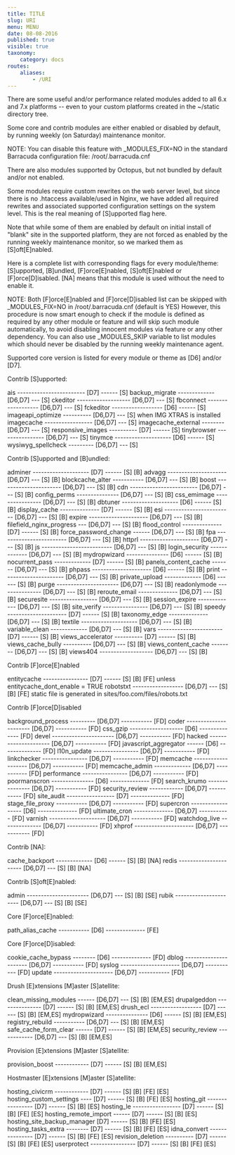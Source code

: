 ```yaml
---
title: TITLE
slug: URI
menu: MENU
date: 08-08-2016
published: true
visible: true
taxonomy:
    category: docs
routes:
    aliases:
        - /URI
---
```

There are some useful and/or performance related modules
added to all 6.x and 7.x platforms -- even to your custom
platforms created in the ~/static directory tree.

Some core and contrib modules are either enabled or disabled
by default, by running weekly (on Saturday) maintenance monitor.

NOTE: You can disable this feature with _MODULES_FIX=NO in the
      standard Barracuda configuration file: /root/.barracuda.cnf

There are also modules supported by Octopus, but not bundled
by default and/or not enabled.

Some modules require custom rewrites on the web server level,
but since there is no .htaccess available/used in Nginx,
we have added all required rewrites and associated supported
configuration settings on the system level. This is the real
meaning of [S]upported flag here.

Note that while some of them are enabled by default on initial
install of "blank" site in the supported platform, they are
not forced as enabled by the running weekly maintenance monitor,
so we marked them as [S]oft[E]nabled.

Here is a complete list with corresponding flags for every
module/theme: [S]upported, [B]undled, [F]orce[E]nabled,
[S]oft[E]nabled or [F]orce[D]isabled. [NA] means that
this module is used without the need to enable it.

NOTE: Both [F]orce[E]nabled and [F]orce[D]isabled list can be skipped
      with _MODULES_FIX=NO in /root/.barracuda.cnf (default is YES)
      However, this procedure is now smart enough to check if the module
      is defined as required by any other module or feature and will
      skip such module automatically, to avoid disabling innocent modules
      via feature or any other dependency. You can also use _MODULES_SKIP
      variable to list modules which should never be disabled by
      the running weekly maintenance agent.

Supported core version is listed for every module or theme
as [D6] and/or [D7].

Contrib [S]upported:

 ais ------------------------ [D7] ------ [S]
 backup_migrate ------------- [D6,D7] --- [S]
 ckeditor ------------------- [D6,D7] --- [S]
 fbconnect ------------------ [D6,D7] --- [S]
 fckeditor ------------------ [D6] ------ [S]
 imageapi_optimize ---------- [D6,D7] --- [S] when IMG XTRAS is installed
 imagecache ----------------- [D6,D7] --- [S]
 imagecache_external -------- [D6,D7] --- [S]
 responsive_images ---------- [D7] ------ [S]
 tinybrowser ---------------- [D6,D7] --- [S]
 tinymce -------------------- [D6] ------ [S]
 wysiwyg_spellcheck --------- [D6,D7] --- [S]

Contrib [S]upported and [B]undled:

 adminer -------------------- [D7] ------ [S] [B]
 advagg --------------------- [D6,D7] --- [S] [B]
 blockcache_alter ----------- [D6,D7] --- [S] [B]
 boost ---------------------- [D6,D7] --- [S] [B]
 cdn ------------------------ [D6,D7] --- [S] [B]
 config_perms --------------- [D6,D7] --- [S] [B]
 css_emimage ---------------- [D6,D7] --- [S] [B]
 dbtuner -------------------- [D6] ------ [S] [B]
 display_cache -------------- [D7] ------ [S] [B]
 esi ------------------------ [D6,D7] --- [S] [B]
 expire --------------------- [D6,D7] --- [S] [B]
 filefield_nginx_progress --- [D6,D7] --- [S] [B]
 flood_control -------------- [D7] ------ [S] [B]
 force_password_change ------ [D6,D7] --- [S] [B]
 fpa ------------------------ [D6,D7] --- [S] [B]
 httprl --------------------- [D6,D7] --- [S] [B]
 js ------------------------- [D6,D7] --- [S] [B]
 login_security ------------- [D6,D7] --- [S] [B]
 mydropwizard --------------- [D6] ------ [S] [B]
 nocurrent_pass ------------- [D7] ------ [S] [B]
 panels_content_cache ------- [D6,D7] --- [S] [B]
 phpass --------------------- [D6] ------ [S] [B]
 print ---------------------- [D6,D7] --- [S] [B]
 private_upload ------------- [D6] ------ [S] [B]
 purge ---------------------- [D6,D7] --- [S] [B]
 readonlymode --------------- [D6,D7] --- [S] [B]
 reroute_email -------------- [D6,D7] --- [S] [B]
 securesite ----------------- [D6,D7] --- [S] [B]
 session_expire ------------- [D6,D7] --- [S] [B]
 site_verify ---------------- [D6,D7] --- [S] [B]
 speedy --------------------- [D7] ------ [S] [B]
 taxonomy_edge -------------- [D6,D7] --- [S] [B]
 textile -------------------- [D6,D7] --- [S] [B]
 variable_clean ------------- [D6,D7] --- [S] [B]
 vars ----------------------- [D7] ------ [S] [B]
 views_accelerator ---------- [D7] ------ [S] [B]
 views_cache_bully ---------- [D6,D7] --- [S] [B]
 views_content_cache -------- [D6,D7] --- [S] [B]
 views404 ------------------- [D6,D7] --- [S] [B]

Contrib [F]orce[E]nabled

 entitycache ---------------- [D7] ------ [S] [B] [FE] unless entitycache_dont_enable = TRUE
 robotstxt ------------------ [D6,D7] --- [S] [B] [FE] static file is generated in sites/foo.com/files/robots.txt

Contrib [F]orce[D]isabled

 background_process --------- [D6,D7] ----------- [FD]
 coder ---------------------- [D6,D7] ----------- [FD]
 css_gzip ------------------- [D6] -------------- [FD]
 devel ---------------------- [D6,D7] ----------- [FD]
 hacked --------------------- [D6,D7] ----------- [FD]
 javascript_aggregator ------ [D6] -------------- [FD]
 l10n_update ---------------- [D6,D7] ----------- [FD]
 linkchecker ---------------- [D6,D7] ----------- [FD]
 memcache ------------------- [D6,D7] ----------- [FD]
 memcache_admin ------------- [D6,D7] ----------- [FD]
 performance ---------------- [D6,D7] ----------- [FD]
 poormanscron --------------- [D6] -------------- [FD]
 search_krumo --------------- [D6,D7] ----------- [FD]
 security_review ------------ [D6,D7] ----------- [FD]
 site_audit ----------------- [D7] -------------- [FD]
 stage_file_proxy ----------- [D6,D7] ----------- [FD]
 supercron ------------------ [D6] -------------- [FD]
 ultimate_cron -------------- [D6,D7] ----------- [FD]
 varnish -------------------- [D6,D7] ----------- [FD]
 watchdog_live -------------- [D6,D7] ----------- [FD]
 xhprof --------------------- [D6,D7] ----------- [FD]

Contrib [NA]:

 cache_backport ------------- [D6] ------ [S] [B] [NA]
 redis ---------------------- [D6,D7] --- [S] [B] [NA]

Contrib [S]oft[E]nabled:

 admin ---------------------- [D6,D7] --- [S] [B] [SE]
 rubik ---------------------- [D6,D7] --- [S] [B] [SE]

Core [F]orce[E]nabled:

 path_alias_cache ----------- [D6] -------------- [FE]

Core [F]orce[D]isabled:

 cookie_cache_bypass -------- [D6] -------------- [FD]
 dblog ---------------------- [D6,D7] ----------- [FD]
 syslog --------------------- [D6,D7] ----------- [FD]
 update --------------------- [D6,D7] ----------- [FD]

Drush [E]xtensions [M]aster [S]atellite:

 clean_missing_modules ------ [D6,D7] --- [S] [B] [EM,ES]
 drupalgeddon --------------- [D7] ------ [S] [B] [EM,ES]
 drush_ecl ------------------ [D7] ------ [S] [B] [EM,ES]
 mydropwizard --------------- [D6] ------ [S] [B] [EM,ES]
 registry_rebuild ----------- [D6,D7] --- [S] [B] [EM,ES]
 safe_cache_form_clear ------ [D7] ------ [S] [B] [EM,ES]
 security_review ------------ [D6,D7] --- [S] [B] [EM,ES]

Provision [E]xtensions [M]aster [S]atellite:

 provision_boost ------------ [D7] ------ [S] [B] [EM,ES]

Hostmaster [E]xtensions [M]aster [S]atellite:

 hosting_civicrm ------------ [D7] ------ [S] [B] [FE] [ES]
 hosting_custom_settings ---- [D7] ------ [S] [B] [FE] [ES]
 hosting_git ---------------- [D7] ------ [S] [B]      [ES]
 hosting_le ----------------- [D7] ------ [S] [B] [FE] [ES]
 hosting_remote_import ------ [D7] ------ [S] [B]      [ES]
 hosting_site_backup_manager  [D7] ------ [S] [B] [FE] [ES]
 hosting_tasks_extra -------- [D7] ------ [S] [B] [FE] [ES]
 idna_convert --------------- [D7] ------ [S] [B] [FE] [ES]
 revision_deletion ---------- [D7] ------ [S] [B] [FE] [ES]
 userprotect ---------------- [D7] ------ [S] [B] [FE] [ES]
